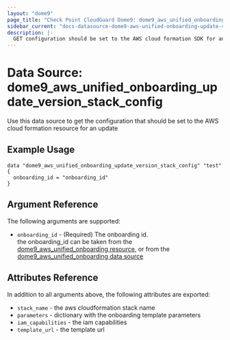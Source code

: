 ```yaml
---
layout: "dome9"
page_title: "Check Point CloudGuard Dome9: dome9_aws_unified_onboarding_update_version_stack_config"
sidebar_current: "docs-datasource-dome9-aws-unified-onboarding-update-version-stack-config"
description: |-
  GET configuration should be set to the AWS cloud formation SDK for an update
---
```


# Data Source: dome9_aws_unified_onboarding_update_version_stack_config

Use this data source to get the configuration that should be set to the AWS cloud formation resource for an update

## Example Usage

```hcl
data "dome9_aws_unified_onboarding_update_version_stack_config" "test" {
  onboarding_id = "onboarding_id"
}
```

## Argument Reference

The following arguments are supported:

* `onboarding_id` - (Required) The onboarding id. </br> 
  the onboarding_id can be taken from the [dome9_aws_unified_onboarding resource](https://registry.terraform.io/providers/dome9/dome9/latest/docs/resources/aws_unified_onbording),
  or from the [dome9_aws_unified_onboarding data source](https://registry.terraform.io/providers/dome9/dome9/latest/docs/data-sources/aws_unified_onboarding)

## Attributes Reference

In addition to all arguments above, the following attributes are exported:

* `stack_name` - the aws cloudformation stack name
* `parameters` - dictionary with the onboarding template parameters
* `iam_capabilities` - the iam capabilities
* `template_url` - the template url
